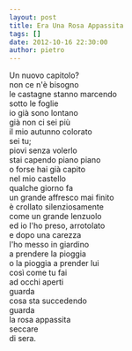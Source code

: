```yaml
---
layout: post
title: Era Una Rosa Appassita
tags: []
date: 2012-10-16 22:30:00
author: pietro
---
```

Un nuovo capitolo?<br/>non ce n'è bisogno<br/>le castagne stanno marcendo<br/>sotto le foglie<br/>io già sono lontano<br/>già non ci sei più<br/>il mio autunno colorato<br/>sei tu;<br/>piovi senza volerlo<br/>stai capendo piano piano<br/>o forse hai già capito<br/>nel mio castello<br/>qualche giorno fa<br/>un grande affresco mai finito<br/>è crollato silenziosamente<br/>come un grande lenzuolo<br/>ed io l'ho preso, arrotolato<br/>e dopo una carezza<br/>l'ho messo in giardino<br/>a prendere la pioggia<br/>o la pioggia a prender lui<br/>così come tu fai<br/>ad occhi aperti<br/>guarda<br/>cosa sta succedendo<br/>guarda<br/>la rosa appassita<br/>seccare<br/>di sera.
